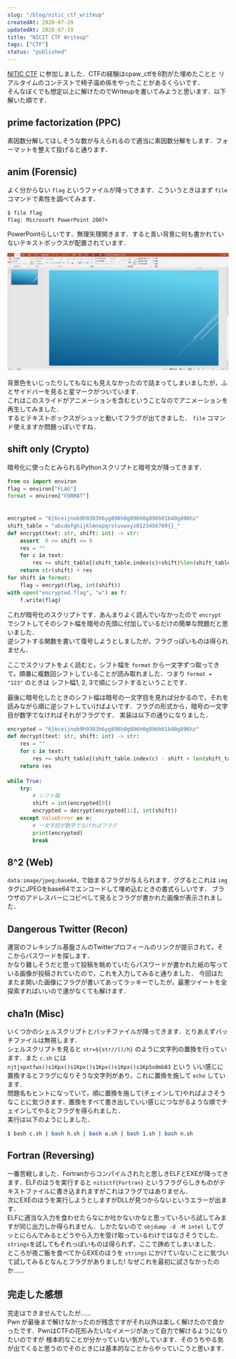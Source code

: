 ```yaml
---
slug: "/blog/nitic_ctf_writeup"
createdAt: 2020-07-19
updatedAt: 2020-07-19
title: "NICIT CTF Writeup"
tags: ["CTF"]
status: "published"
---
```


[NITIC CTF](https://wakuwakuclub.connpass.com/event/182469/) に参加しました．CTFの経験はcpaw_ctfを8割がた埋めたことと
リアルタイムのコンテストで椅子温め係をやったことがあるくらいです．  
そんなぼくでも想定以上に解けたのでWriteupを書いてみようと思います．以下解いた順です．

## prime factorization (PPC)
素因数分解してほしそうな数が与えられるので適当に素因数分解をします．フォーマットを整えて投げると通ります．

## anim (Forensic)
よく分からない `flag` というファイルが降ってきます．こういうときはまず `file` コマンドで素性を調べてみます．

```
$ file flag
flag: Microsoft PowerPoint 2007+
```

PowerPointらしいです．無理矢理開きます．すると青い背景に何も書かれていないテキストボックスが配置されています．

![Powerpoint](../images/20200719133633.jpg)

背景色をいじったりしてもなにも見えなかったので詰まってしまいましたが，ふとサイドバーを見ると星マークがついています．  
これはこのスライドがアニメーションを含むということなのでアニメーションを再生してみました．  
するとテキストボックスがシュッと動いてフラグが出てきました． `file` コマンド使えますか問題っぽいですね．

## shift only (Crypto)
暗号化に使ったとみられるPythonスクリプトと暗号文が降ってきます．

```python
from os import environ
flag = environ["FLAG"]
format = environ["FORMAT"]


encrypted = "6}bceijnob9h9303h6yg896h0g896h0g896h01b40g896hz"
shift_table = "abcdefghijklmnopqrstuvwxyz0123456789{}_"
def encrypt(text: str, shift: int) -> str:
    assert  0 <= shift <= 9
    res = ""
    for c in text:
        res += shift_table[(shift_table.index(c)+shift)%len(shift_table)]
    return str(shift) + res
for shift in format:
    flag = encrypt(flag, int(shift))
with open("encrypted.flag", "w") as f:
    f.write(flag)
```

これが暗号化のスクリプトです．あんまりよく読んでいなかったので `encrypt` でシフトしてそのシフト幅を暗号の先頭に付加しているだけの簡単な問題だと思いました．  
逆シフトする関数を書いて復号しようとしましたが，フラグっぽいものは得られません．

ここでスクリプトをよく読むと，シフト幅を `format` から一文字ずつ取ってきて，順番に複数回シフトしていることが読み取れました．つまり `format = "123"` のときは
シフト幅1, 2, 3で順にシフトするということです．

最後に暗号化したときのシフト幅は暗号の一文字目を見れば分かるので，それを読みながら順に逆シフトしていけばよいです．フラグの形式から，暗号の一文字目が数字でなければそれがフラグです．
実装は以下の通りになりました．

```python
encrypted = "6}bceijnob9h9303h6yg896h0g896h0g896h01b40g896hz"
def decrypt(text: str, shift: int) -> str:
    res = ""
    for c in text:
        res += shift_table[(shift_table.index(c) - shift + len(shift_table)) % len(shift_table)]
    return res

while True:
    try:
        # シフト幅
        shift = int(encrypted[0])
        encrypted = decrypt(encrypted[1:], int(shift))
    except ValueError as e:
        # 一文字目が数字でなければフラグ
        print(encrypted)
        break
```

## 8^2 (Web)
`data:image/jpeg;base64,` で始まるフラグが与えられます．ググるとこれは `img` タグにJPEGをbase64でエンコードして埋め込むときの書式らしいです．
ブラウザのアドレスバーにコピペして見るとフラグが書かれた画像が表示されました．

## Dangerous Twitter (Recon)
運営のフレキシブル基盤さんのTwitterプロフィールのリンクが提示されて，そこからパスワードを探します．  
かなり難しそうだと思って投稿を眺めていたらパスワードが書かれた紙の写っている画像が投稿されていたので，これを入力してみると通りました．
今回はたまたま開いた画像にフラグが書いてあってラッキーでしたが，最悪ツイートを全探索すればいいので運がなくても解けます．

## cha1n (Misc)
いくつかのシェルスクリプトとバッチファイルが降ってきます．とりあえずバッチファイルは無視します．  
シェルスクリプトを見ると `str=${str//()/h}` のように文字列の置換を行っています．また `c.sh` には `njtjxpxtfwx()s1Kpx()s1Kpx()s1Kpx()s1Kpx()s1Kp5x8mb83` という
いい感じに置換するとフラグになりそうな文字列があり，これに置換を施して `echo` しています．  
問題名もヒントになっていて，順に置換を施して(チェインして)やればよさそうなことに気づきます．置換をすべて書き出していい感じにつながるような順でチェインしてやるとフラグを得られました．  
実行は以下のようにしました．

```bash
$ bash c.sh | bash h.sh | bash a.sh | bash 1.sh | bash n.sh
```

## Fortran (Reversing)
一番苦戦しました．Fortranからコンパイルされたと思しきELFとEXEが降ってきます．ELFのほうを実行すると `nitictf{Fortran}` というフラグらしきものがテキストファイルに書き込まれますがこれはフラグではありません．  
次にEXEのほうを実行しようとしますがDLLが見つからないというエラーが出ます．  
ELFに適当な入力を食わせたらなにか吐かないかなと思っていろいろ試してみますが同じ出力しか得られません．しかたないので `objdump -d -M intel` してグッとにらんでみるとどうやら入力を受け取っているわけではなさそうでした． `strings`を試してもそれっぽいものは得られず，ここで諦めてしまいました．  
ところが夜ご飯を食べてからEXEのほうを `strings` にかけていないことに気づいて試してみるとなんとフラグがありました! なぜこれを最初に試さなかったのか......

## 完走した感想
完走はできませんでしたが......  
Pwn が最後まで解けなかったのが残念ですがそれ以外は楽しく解けたので良かったです．PwnはCTFの花形みたいなイメージがあって自力で解けるようになりたいのですが
根本的なことが分かっていない気がしています．そのうちやる気が出てくると思うのでそのときには基本的なことからやっていこうと思います．
